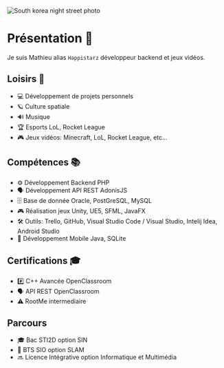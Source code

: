 ![South korea night street photo](https://i.pinimg.com/originals/76/c4/a9/76c4a9c15b3ac51bb84ebe3775dc5420.jpg)

# Présentation 👤
Je suis Mathieu alias `Happistarz` développeur backend et jeux vidéos.

## Loisirs 🌠
- 💻 Développement de projets personnels
- 🪐 Culture spatiale
- 🔊 Musique
- 🏆 Esports LoL, Rocket League
- 🎮 Jeux vidéos: Minecraft, LoL, Rocket League, etc...

## Compétences 📚
- ⚙ Développement Backend PHP
- 🗣 Développement API REST AdonisJS
- 🗄 Base de donnée Oracle, PostGreSQL, MySQL
- 🎮 Réalisation jeux Unity, UE5, SFML, JavaFX
- 🛠 Outils: Trello, GitHub, Visual Studio Code / Visual Studio, Intelij Idea, Android Studio
- 📱 Développement Mobile Java, SQLite

## Certifications 🎓
- #️⃣  C++ Avancée OpenClassroom
- 🗣 API REST OpenClassroom
- ⚠ RootMe intermediaire

## Parcours
- 🎓 Bac STI2D option SIN
- 🟰 BTS SIO option SLAM
- 🔜 Licence Intégrative option Informatique et Multimédia

<!--
**Happistarz/Happistarz** is a ✨ _special_ ✨ repository because its `README.md` (this file) appears on your GitHub profile.

Here are some ideas to get you started:

- 🔭 I’m currently working on ...
- 🌱 I’m currently learning ...
- 👯 I’m looking to collaborate on ...
- 🤔 I’m looking for help with ...
- 💬 Ask me about ...
- 📫 How to reach me: ...
- 😄 Pronouns: ...
- ⚡ Fun fact: ...
-->
